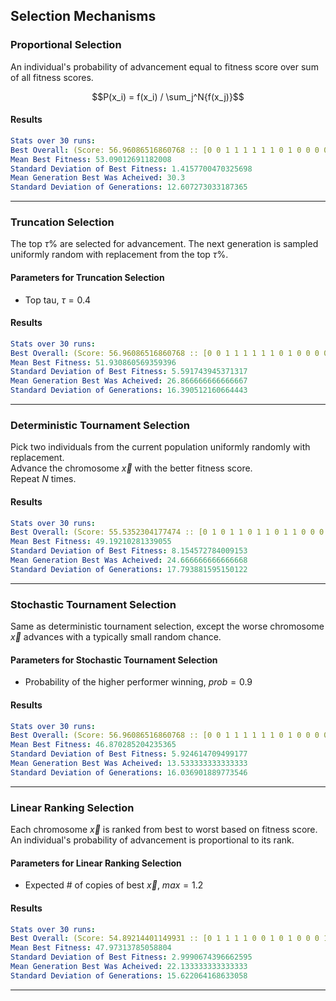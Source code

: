 
## Selection Mechanisms

### Proportional Selection

An individual's probability of advancement equal to fitness score over sum of all fitness scores.

$$P(x_i) = f(x_i) / \sum_j^N{f(x_j)}$$

#### Results

```yaml
Stats over 30 runs:
Best Overall: (Score: 56.96086516860768 :: [0 0 1 1 1 1 1 1 0 1 0 0 0 0 0 0 0 0 0 0] => costing 39.99900703419182, 32)
Mean Best Fitness: 53.09012691182008
Standard Deviation of Best Fitness: 1.4157700470325698
Mean Generation Best Was Acheived: 30.3
Standard Deviation of Generations: 12.607273033187365
```

----

### Truncation Selection

The top $\tau\%$ are selected for advancement. The next generation
is sampled uniformly random with replacement from the top $\tau\%$.

#### Parameters for Truncation Selection

* Top tau, $\tau = 0.4$

#### Results

```yaml
Stats over 30 runs:
Best Overall: (Score: 56.96086516860768 :: [0 0 1 1 1 1 1 1 0 1 0 0 0 0 0 0 0 0 0 0] => costing 39.99900703419182, 39)
Mean Best Fitness: 51.930860569359396
Standard Deviation of Best Fitness: 5.591743945371317
Mean Generation Best Was Acheived: 26.866666666666667
Standard Deviation of Generations: 16.390512160664443
```

----

### Deterministic Tournament Selection

Pick two individuals from the current population uniformly randomly with replacement.  
Advance the chromosome $\vec{x}$ with the better fitness score.  
Repeat $N$ times.

#### Results

```yaml
Stats over 30 runs:
Best Overall: (Score: 55.5352304177474 :: [0 1 0 1 1 0 1 1 0 1 1 0 0 0 0 0 0 0 0 0] => costing 39.49372651844115, 19)
Mean Best Fitness: 49.19210281339055
Standard Deviation of Best Fitness: 8.154572784009153
Mean Generation Best Was Acheived: 24.666666666666668
Standard Deviation of Generations: 17.793881595150122
```

----

### Stochastic Tournament Selection

Same as deterministic tournament selection, except the worse chromosome $\vec{x}$ advances
with a typically small random chance.

#### Parameters for Stochastic Tournament Selection

* Probability of the higher performer winning, $prob = 0.9$

#### Results

```yaml
Stats over 30 runs:
Best Overall: (Score: 56.96086516860768 :: [0 0 1 1 1 1 1 1 0 1 0 0 0 0 0 0 0 0 0 0] => costing 39.99900703419182, 32)
Mean Best Fitness: 46.870285204235365
Standard Deviation of Best Fitness: 5.924614709499177
Mean Generation Best Was Acheived: 13.533333333333333
Standard Deviation of Generations: 16.036901889773546
```

----

### Linear Ranking Selection

Each chromosome $\vec{x}$ is ranked from best to worst based on fitness score.  
An individual's probability of advancement is proportional to its rank.

#### Parameters for Linear Ranking Selection

* Expected # of copies of best $\vec{x}$, $max = 1.2$

#### Results

```yaml
Stats over 30 runs:
Best Overall: (Score: 54.89214401149931 :: [0 1 1 1 1 0 0 1 0 1 0 0 0 1 0 0 0 0 0 0] => costing 39.40230129792615, 4)
Mean Best Fitness: 47.97313785058804
Standard Deviation of Best Fitness: 2.9990674396662595
Mean Generation Best Was Acheived: 22.133333333333333
Standard Deviation of Generations: 15.622064168633058
```

----
